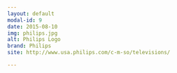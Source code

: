 ```yaml
---
layout: default
modal-id: 9
date: 2015-08-10
img: philips.jpg
alt: Philips Logo
brand: Philips
site: http://www.usa.philips.com/c-m-so/televisions/

---
```

